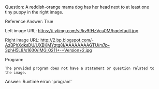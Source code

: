 Question: A reddish-orange mama dog has her head next to at least one tiny puppy in the right image.

Reference Answer: True

Left image URL: https://i.ytimg.com/vi/kv9fHzVcu0M/hqdefault.jpg

Right image URL: http://2.bp.blogspot.com/-AzBPhXdksDU/UXBKMYztg8I/AAAAAAAAGTU/m7p-3phH5L8/s1600/IMG_0211+-+Version+2.jpg

Program:

```
The provided program does not have a statement or question related to the image.
```
Answer: Runtime error: 'program'

